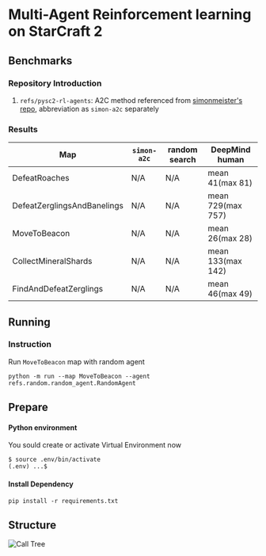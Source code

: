 # Multi-Agent Reinforcement learning on StarCraft 2 

## Benchmarks

### Repository Introduction
1. `refs/pysc2-rl-agents`: A2C method referenced from [simonmeister's repo](https://github.com/simonmeister/pysc2-rl-agents), abbreviation as `simon-a2c` separately

### Results
| Map | `simon-a2c` | random search | DeepMind human |
| --- | --- | --- | --- |
| DefeatRoaches | N/A | N/A | mean 41(max 81) |
| DefeatZerglingsAndBanelings | N/A | N/A | mean 729(max 757) |
| MoveToBeacon | N/A | N/A | mean 26(max 28) |
| CollectMineralShards | N/A | N/A | mean 133(max 142) |
| FindAndDefeatZerglings | N/A | N/A | mean 46(max 49) |

## Running
### Instruction
Run `MoveToBeacon` map with random agent
```shell
python -m run --map MoveToBeacon --agent refs.random.random_agent.RandomAgent
```

## Prepare

#### Python environment
You sould create or activate Virtual Environment now
```
$ source .env/bin/activate
(.env) ...$ 
```
#### Install Dependency
```
pip install -r requirements.txt
```

## Structure
![Call Tree](https://github.com/starcraft2-ai/rl-battle/raw/master/assets/Call%20Tree.png)

